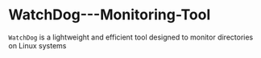 # WatchDog---Monitoring-Tool
`WatchDog` is a lightweight and efficient tool designed to monitor directories on Linux systems
